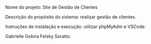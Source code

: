 Nome do projeto: Site de Gestão de Clientes

Descrição do propósito do sistema: realizar gestão de clientes.

Instruções de instalação e execução:  utilizar phpMyAdm e VSCode.

Gabrielle Gobira Felsky Soratto. 
